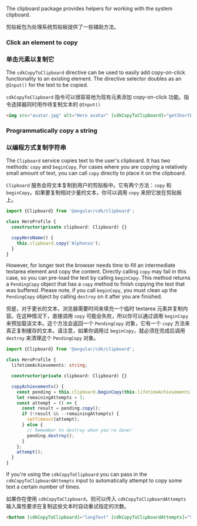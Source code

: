 The clipboard package provides helpers for working with the system clipboard.

剪贴板包为处理系统剪贴板提供了一些辅助方法。

### Click an element to copy

### 单击元素以复制它

The `cdkCopyToClipboard` directive can be used to easily add copy-on-click functionality to an
existing element. The directive selector doubles as an `@Input()` for the text to be copied.

`cdkCopyToClipboard` 指令可以很容易地为现有元素添加 copy-on-click 功能。指令选择器同时用作待复制文本的 `@Input()`

```html
<img src="avatar.jpg" alt="Hero avatar" [cdkCopyToClipboard]="getShortBio()">
```

<!-- example(cdk-clipboard-overview) -->

### Programmatically copy a string

### 以编程方式复制字符串

The `Clipboard` service copies text to the user's clipboard. It has two methods: `copy` and
`beginCopy`. For cases where you are copying a relatively small amount of text, you can call `copy`
directly to place it on the clipboard.

`Clipboard` 服务会将文本复制到用户的剪贴板中。它有两个方法：`copy` 和 `beginCopy`。如果要复制相对少量的文本，你可以调用 `copy` 来把它放在剪贴板上。

```typescript
import {Clipboard} from '@angular/cdk/clipboard';

class HeroProfile {
  constructor(private clipboard: Clipboard) {}

  copyHeroName() {
    this.clipboard.copy('Alphonso');
  }
}
```

However, for longer text the browser needs time to fill an intermediate textarea element and copy
the content. Directly calling `copy` may fail in this case, so you can pre-load the text by calling
`beginCopy`. This method returns a `PendingCopy` object that has a `copy` method to finish copying
the text that was buffered. Please note, if you call `beginCopy`, you must clean up the
`PendingCopy` object by calling `destroy` on it after you are finished.

但是，对于更长的文本，浏览器需要时间来填充一个临时 textarea 元素并复制内容。在这种情况下，直接调用 `copy` 可能会失败，所以你可以通过调用 `beginCopy` 来预加载该文本。这个方法会返回一个 `PendingCopy` 对象，它有一个 `copy` 方法来真正复制缓存的文本。请注意，如果你调用过 `beginCopy`，就必须在完成后调用 `destroy` 来清理这个 `PendingCopy` 对象。

```typescript
import {Clipboard} from '@angular/cdk/clipboard';

class HeroProfile {
  lifetimeAchievements: string;

  constructor(private clipboard: Clipboard) {}

  copyAchievements() {
    const pending = this.clipboard.beginCopy(this.lifetimeAchievements);
    let remainingAttempts = 3;
    const attempt = () => {
      const result = pending.copy();
      if (!result && --remainingAttempts) {
        setTimeout(attempt);
      } else {
        // Remember to destroy when you're done!
        pending.destroy();
      }
    };
    attempt();
  }
}
```

If you're using the `cdkCopyToClipboard` you can pass in the `cdkCopyToClipboardAttempts` input
to automatically attempt to copy some text a certain number of times.

如果你在使用 `cdkCopyToClipboard`，则可以传入 `cdkCopyToClipboardAttempts` 输入属性要求在复制这些文本时自动重试指定的次数。

```html
<button [cdkCopyToClipboard]="longText" [cdkCopyToClipboardAttempts]="5">Copy text</button>
```